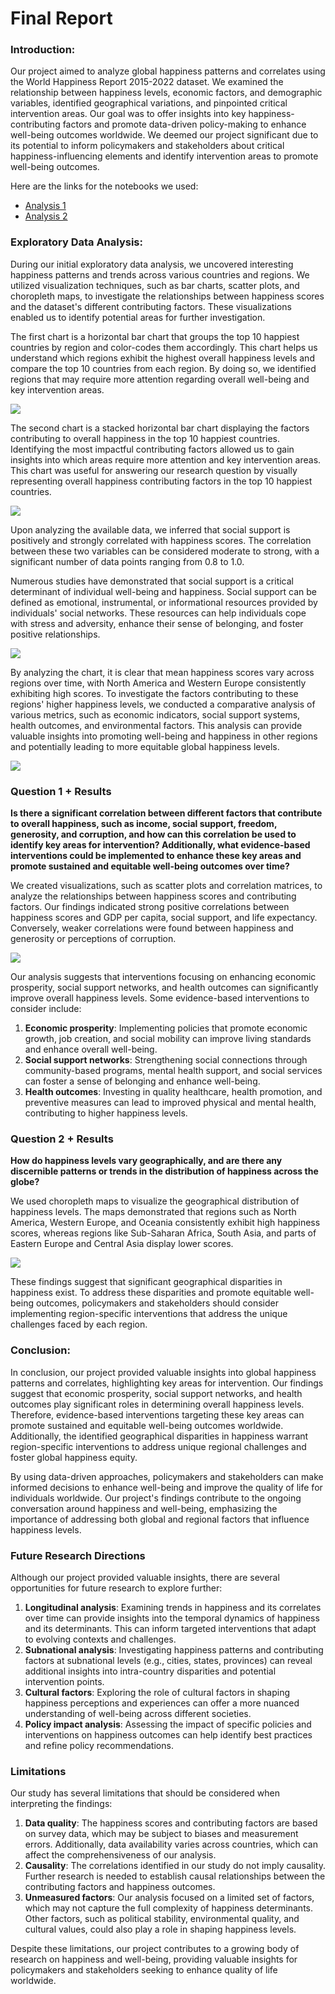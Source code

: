 # Final Report

### Introduction:

Our project aimed to analyze global happiness patterns and correlates using the World Happiness Report 2015-2022 dataset. We examined the relationship between happiness levels, economic factors, and demographic variables, identified geographical variations, and pinpointed critical intervention areas. Our goal was to offer insights into key happiness-contributing factors and promote data-driven policy-making to enhance well-being outcomes worldwide. We deemed our project significant due to its potential to inform policymakers and stakeholders about critical happiness-influencing elements and identify intervention areas to promote well-being outcomes.

Here are the links for the notebooks we used:
-  [Analysis 1](https://github.com/ubco-W2022T2-data301/project-group-group100/blob/main/analysis/student1/analysis1.ipynb)
-  [Analysis 2](https://github.com/ubco-W2022T2-data301/project-group-group100/blob/main/analysis/student2/analysis2.ipynb)

### Exploratory Data Analysis: 

During our initial exploratory data analysis, we uncovered interesting happiness patterns and trends across various countries and regions. We utilized visualization techniques, such as bar charts, scatter plots, and choropleth maps, to investigate the relationships between happiness scores and the dataset's different contributing factors. These visualizations enabled us to identify potential areas for further investigation.

The first chart is a horizontal bar chart that groups the top 10 happiest countries by region and color-codes them accordingly. This chart helps us understand which regions exhibit the highest overall happiness levels and compare the top 10 countries from each region. By doing so, we identified regions that may require more attention regarding overall well-being and key intervention areas.

![](/images/1EDA1.png)

The second chart is a stacked horizontal bar chart displaying the factors contributing to overall happiness in the top 10 happiest countries. Identifying the most impactful contributing factors allowed us to gain insights into which areas require more attention and key intervention areas. This chart was useful for answering our research question by visually representing overall happiness contributing factors in the top 10 happiest countries.

![](/images/1EDA2.png)

Upon analyzing the available data, we inferred that social support is positively and strongly correlated with happiness scores. The correlation between these two variables can be considered moderate to strong, with a significant number of data points ranging from 0.8 to 1.0.

Numerous studies have demonstrated that social support is a critical determinant of individual well-being and happiness. Social support can be defined as emotional, instrumental, or informational resources provided by individuals' social networks. These resources can help individuals cope with stress and adversity, enhance their sense of belonging, and foster positive relationships.

![](/images/2EDA1.png)

By analyzing the chart, it is clear that mean happiness scores vary across regions over time, with North America and Western Europe consistently exhibiting high scores. To investigate the factors contributing to these regions' higher happiness levels, we conducted a comparative analysis of various metrics, such as economic indicators, social support systems, health outcomes, and environmental factors. This analysis can provide valuable insights into promoting well-being and happiness in other regions and potentially leading to more equitable global happiness levels.

![](/images/2EDA2.png)

### Question 1 + Results
**Is there a significant correlation between different factors that contribute to overall happiness, such as income, social support, freedom, generosity, and corruption, and how can this correlation be used to identify key areas for intervention? Additionally, what evidence-based interventions could be implemented to enhance these key areas and promote sustained and equitable well-being outcomes over time?**

We created visualizations, such as scatter plots and correlation matrices, to analyze the relationships between happiness scores and contributing factors. Our findings indicated strong positive correlations between happiness scores and GDP per capita, social support, and life expectancy. Conversely, weaker correlations were found between happiness and generosity or perceptions of corruption.

![](/images/Q1R1.png)

Our analysis suggests that interventions focusing on enhancing economic prosperity, social support networks, and health outcomes can significantly improve overall happiness levels. Some evidence-based interventions to consider include:

1. **Economic prosperity**: Implementing policies that promote economic growth, job creation, and social mobility can improve living standards and enhance overall well-being.
2. **Social support networks**: Strengthening social connections through community-based programs, mental health support, and social services can foster a sense of belonging and enhance well-being.
3. **Health outcomes**: Investing in quality healthcare, health promotion, and preventive measures can lead to improved physical and mental health, contributing to higher happiness levels.

### Question 2 + Results
**How do happiness levels vary geographically, and are there any discernible patterns or trends in the distribution of happiness across the globe?**

We used choropleth maps to visualize the geographical distribution of happiness levels. The maps demonstrated that regions such as North America, Western Europe, and Oceania consistently exhibit high happiness scores, whereas regions like Sub-Saharan Africa, South Asia, and parts of Eastern Europe and Central Asia display lower scores.

![](/images/Q2R1.png)

These findings suggest that significant geographical disparities in happiness exist. To address these disparities and promote equitable well-being outcomes, policymakers and stakeholders should consider implementing region-specific interventions that address the unique challenges faced by each region.

### Conclusion:

In conclusion, our project provided valuable insights into global happiness patterns and correlates, highlighting key areas for intervention. Our findings suggest that economic prosperity, social support networks, and health outcomes play significant roles in determining overall happiness levels. Therefore, evidence-based interventions targeting these key areas can promote sustained and equitable well-being outcomes worldwide. Additionally, the identified geographical disparities in happiness warrant region-specific interventions to address unique regional challenges and foster global happiness equity.

By using data-driven approaches, policymakers and stakeholders can make informed decisions to enhance well-being and improve the quality of life for individuals worldwide. Our project's findings contribute to the ongoing conversation around happiness and well-being, emphasizing the importance of addressing both global and regional factors that influence happiness levels.

### Future Research Directions

Although our project provided valuable insights, there are several opportunities for future research to explore further:

1. **Longitudinal analysis**: Examining trends in happiness and its correlates over time can provide insights into the temporal dynamics of happiness and its determinants. This can inform targeted interventions that adapt to evolving contexts and challenges.
2. **Subnational analysis**: Investigating happiness patterns and contributing factors at subnational levels (e.g., cities, states, provinces) can reveal additional insights into intra-country disparities and potential intervention points.
3. **Cultural factors**: Exploring the role of cultural factors in shaping happiness perceptions and experiences can offer a more nuanced understanding of well-being across different societies.
4. **Policy impact analysis**: Assessing the impact of specific policies and interventions on happiness outcomes can help identify best practices and refine policy recommendations.

### Limitations

Our study has several limitations that should be considered when interpreting the findings:

1. **Data quality**: The happiness scores and contributing factors are based on survey data, which may be subject to biases and measurement errors. Additionally, data availability varies across countries, which can affect the comprehensiveness of our analysis.
2. **Causality**: The correlations identified in our study do not imply causality. Further research is needed to establish causal relationships between the contributing factors and happiness outcomes.
3. **Unmeasured factors**: Our analysis focused on a limited set of factors, which may not capture the full complexity of happiness determinants. Other factors, such as political stability, environmental quality, and cultural values, could also play a role in shaping happiness levels.

Despite these limitations, our project contributes to a growing body of research on happiness and well-being, providing valuable insights for policymakers and stakeholders seeking to enhance quality of life worldwide.

